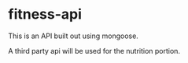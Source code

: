 # fitness-api

This is an API built out using mongoose.

A third party api will be used for the nutrition portion.

